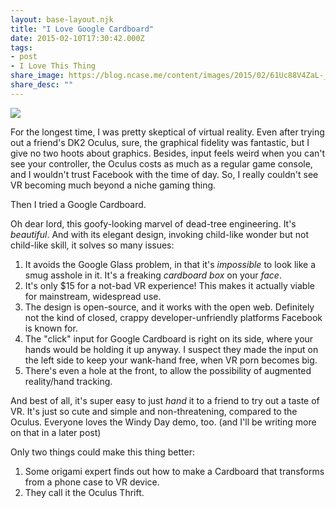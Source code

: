 ```yaml
---
layout: base-layout.njk
title: "I Love Google Cardboard"
date: 2015-02-10T17:30:42.000Z
tags:
- post
- I Love This Thing
share_image: https://blog.ncase.me/content/images/2015/02/61Uc88V4ZaL-_SL1500_-1.jpg
share_desc: ""
---
```


![](/content/images/2015/02/61Uc88V4ZaL-_SL1500_.jpg)

For the longest time, I was pretty skeptical of virtual reality. Even after trying out a friend's DK2 Oculus, sure, the graphical fidelity was fantastic, but I give no two hoots about graphics. Besides, input feels weird when you can't see your controller, the Oculus costs as much as a regular game console, and I wouldn't trust Facebook with the time of day. So, I really couldn't see VR becoming much beyond a niche gaming thing.

Then I tried a Google Cardboard.

Oh dear lord, this goofy-looking marvel of dead-tree engineering. It's _beautiful_. And with its elegant design, invoking child-like wonder but not child-like skill, it solves so many issues:

1.  It avoids the Google Glass problem, in that it's _impossible_ to look like a smug asshole in it. It's a freaking _cardboard box_ on your _face_.
2.  It's only $15 for a not-bad VR experience! This makes it actually viable for mainstream, widespread use.
3.  The design is open-source, and it works with the open web. Definitely not the kind of closed, crappy developer-unfriendly platforms Facebook is known for.
4.  The "click" input for Google Cardboard is right on its side, where your hands would be holding it up anyway. I suspect they made the input on the left side to keep your wank-hand free, when VR porn becomes big.
5.  There's even a hole at the front, to allow the possibility of augmented reality/hand tracking.

And best of all, it's super easy to just _hand_ it to a friend to try out a taste of VR. It's just so cute and simple and non-threatening, compared to the Oculus. Everyone loves the Windy Day demo, too. (and I'll be writing more on that in a later post)

Only two things could make this thing better:

1.  Some origami expert finds out how to make a Cardboard that transforms from a phone case to VR device.
2.  They call it the Oculus Thrift.